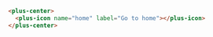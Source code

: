 ```html [template]
<plus-center>
  <plus-icon name="home" label="Go to home"></plus-icon>
</plus-center>
```
